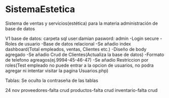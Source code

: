 # SistemaEstetica
Sistema de ventas y servicios(estética) para la materia administración de base de datos

V1
base de datos: carpeta sql
user:damian pasword: admin
-Login secure
-Roles de usuario
-Base de datos relacional
-Se añadio index dashboard(Total empleados, ventas, Clientes etc.)
-Diseño de body agregado
-Se añadio Crud de Clientes(Actualiza la base de datos)
-Formato de telefono agreagos(ej.9994-45-46-47)
-Se añadio Restriccion por roles(Test empleado no puede entrar a la opcion de usuarios, no podra agregar ni intentar visitar la pagina Usuarios.php)

Tablas: Se oculto la contraseña de las tablas

24 nov
proveedores-falta crud
productos-falta crud
inventario-falta crud
